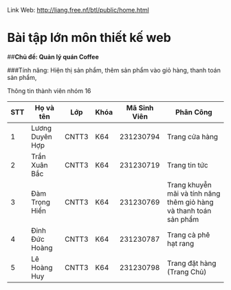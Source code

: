 
Link Web: http://liang.free.nf/btl/public/home.html


# **Bài tập lớn môn thiết kế web**

##**Chủ đề: Quản lý quán Coffee** 

###Tính năng: Hiện thị sản phẩm, thêm sản phẩm vào giỏ hàng, thanh toán sản phẩm,

Thông tin thành viên nhóm 16

| STT | Họ và tên       | Lớp   | Khóa | Mã Sinh Viên | Phân Công                                   |
|-----|-----------------|-------|------|--------------|---------------------------------------------|
| 1   | Lương Duyên Hợp | CNTT3 | K64  | 231230794    | Trang cửa hàng                              |
| 2   | Trần Xuân Bắc   | CNTT3 | K64  | 231230719    | Trang tin tức                               |
| 3   | Đàm Trọng Hiển  | CNTT3 | K64  | 231230769    | Trang khuyễn mãi và tính năng thêm giỏ hàng và thanh toán sản phẩm |
| 4   | Đinh Đức Hoàng  | CNTT3 | K64  | 231230787    | Trang cà phê hạt rang                       |
| 5   | Lê Hoàng Huy    | CNTT3 | K64  | 231230798    | Trang đặt hàng (Trang Chủ)                  |


